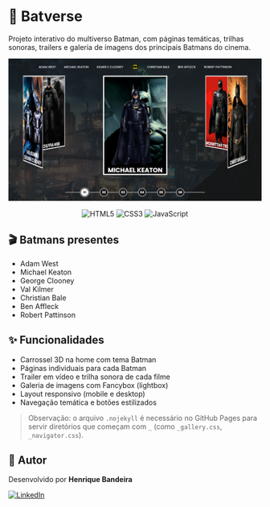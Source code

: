 # 🦇 Batverse

Projeto interativo do multiverso Batman, com páginas temáticas, trilhas sonoras, trailers e galeria de imagens dos principais Batmans do cinema.

<div align="center">
  <img src="assets/images/preview.png" alt="Preview" width="600px">
  
  ![HTML5](https://img.shields.io/badge/html5-%23E34F26.svg?style=for-the-badge&logo=html5&logoColor=white)
  ![CSS3](https://img.shields.io/badge/css3-%231572B6.svg?style=for-the-badge&logo=css3&logoColor=white)
  ![JavaScript](https://img.shields.io/badge/javascript-%23323330.svg?style=for-the-badge&logo=javascript&logoColor=%23F7DF1E)
  
</div>


## 🎬 Batmans presentes
- Adam West
- Michael Keaton
- George Clooney
- Val Kilmer
- Christian Bale
- Ben Affleck
- Robert Pattinson

## ✨ Funcionalidades
- Carrossel 3D na home com tema Batman
- Páginas individuais para cada Batman
- Trailer em vídeo e trilha sonora de cada filme
- Galeria de imagens com Fancybox (lightbox)
- Layout responsivo (mobile e desktop)
- Navegação temática e botões estilizados

> Observação: o arquivo `.nojekyll` é necessário no GitHub Pages para servir diretórios que começam com `_` (como `_gallery.css`, `_navigator.css`).



## 📝 Autor
Desenvolvido por **Henrique Bandeira** <br>

[![LinkedIn](https://img.shields.io/badge/linkedin-0A66C2?style=for-the-badge&logo=linkedin&logoColor=white)](https://www.linkedin.com/in/henrique-baptista-bandeira)
